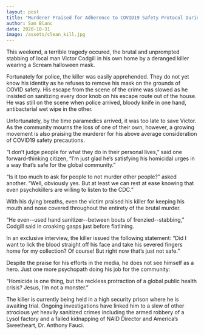 ```yaml
---
layout: post
title: "Murderer Praised for Adherence to COVID19 Safety Protocol During Stabbing"
author: Sam Blanc
date: 2020-10-31
image: /assets/clean_kill.jpg
---
```

This weekend, a terrible tragedy occured, the brutal and unprompted stabbing of local man Victor Codgill in his own home by a deranged killer wearing a Scream halloween mask. 

Fortunately for police, the killer was easily apprehended. They do not yet know his identity as he refuses to remove his mask on the grounds of COVID safety. His escape from the scene of the crime was slowed as he insisted on sanitizing every door knob on his escape route out of the house. He was still on the scene when police arrived, bloody knife in one hand, antibacterial wet wipe in the other.

Unfortunately, by the time paramedics arrived, it was too late to save Victor. As the community mourns the loss of one of their own, however, a growing movement is also praising the murderer for his above average consideration of COVID19 safety precautions.

“I don’t judge people for what they do in their personal lives,” said one forward-thinking citizen, “I’m just glad he’s satisfying his homicidal urges in a way that’s safe for the global community.”

“Is it too much to ask for people to not murder other people?” asked another. “Well, obviously yes. But at least we can rest at ease knowing that even psychokillers are willing to listen to the CDC.”

With his dying breaths, even the victim praised his killer for keeping his mouth and nose covered throughout the entirety of the brutal murder.

“He even--used hand sanitizer--between bouts of frenzied--stabbing,” Codgill said in croaking gasps just before flatlining.

In an exclusive interview, the killer issued the following statement: “Did I want to lick the blood straight off his face and take his severed fingers home for my collection? Of course! But right now that’s just not safe.”

Despite the praise for his efforts in the media, he does not see himself as a hero. Just one more psychopath doing his job for the community:

“Homicide is one thing, but the reckless protraction of a global public health crisis? Jesus, I’m not a monster.”

The killer is currently being held in a high security prison where he is awaiting trial. Ongoing investigations have linked him to a slew of other atrocious yet heavily sanitized crimes including the armed robbery of a Lysol factory and a failed kidnapping of NAID Director and America’s Sweetheart, Dr. Anthony Fauci.

